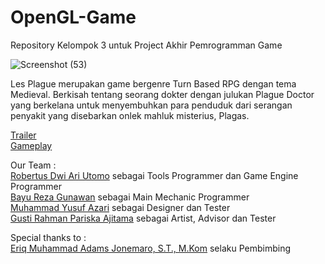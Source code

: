 # OpenGL-Game

Repository Kelompok 3 untuk Project Akhir Pemrogramman Game

![Screenshot (53)](https://user-images.githubusercontent.com/47166058/82157465-cdee5680-98ab-11ea-86b2-f3a15406f412.png)

Les Plague merupakan game bergenre Turn Based RPG dengan tema Medieval. Berkisah tentang seorang dokter dengan julukan Plague Doctor yang berkelana untuk menyembuhkan para penduduk dari serangan penyakit yang disebarkan onlek mahluk misterius, Plagas.


[Trailer](https://youtu.be/VM-eKDPVlh0)
<br>[Gameplay](https://penguin55.itch.io/les-plague)


Our Team : <br>
[Robertus Dwi Ari Utomo](https://github.com/penguin55) sebagai Tools Programmer dan Game Engine Programmer <br>
[Bayu Reza Gunawan](https://github.com/Bazureza) sebagai Main Mechanic Programmer <br>
[Muhammad Yusuf Azari](https://github.com/azariaku) sebagai Designer dan Tester <br>
[Gusti Rahman Pariska Ajitama](https://github.com/Ajittama) sebagai Artist, Advisor dan Tester <br>


Special thanks to : <br>
[Eriq Muhammad Adams Jonemaro, S.T., M.Kom](https://github.com/eriqadams) selaku Pembimbing
